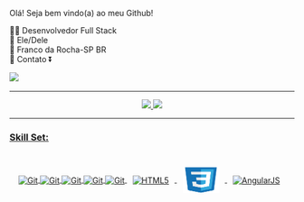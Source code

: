 Olá! Seja bem vindo(a) ao meu Github!

👨‍🎓 Desenvolvedor Full Stack </br>
🧔 Ele/Dele </br>
🚩 Franco da Rocha-SP BR </br>
📩 Contato ⏬

  <div>
 <a href="https://linkedin.com/in/jeferson-aristaque" target="_blank"><img src="https://img.shields.io/badge/-LinkedIn-%230077B5?style=for-the-badge&logo=linkedin&logoColor=white" target="_blank"></a>  
</div>

  ----

<div align="center">
  <a href="https://github.com/Aristaque">
  <img height="150em" src="https://github-readme-stats.vercel.app/api?username=Aristaque&show_icons=true&theme=gotham&include_all_commits=true&count_private=true"/>
  <img height="150em" src="https://github-readme-stats.vercel.app/api/top-langs/?username=Aristaque&layout=compact&langs_count=7&theme=gotham"/>
</div>
  
  ----
 
  ### Skill Set:
  
  <div align="center"><br>
    
   <img src="https://cdn.jsdelivr.net/gh/devicons/devicon/icons/git/git-original.svg" alt="Git" height="46" width="65" align="center">
   <img src="https://cdn.jsdelivr.net/gh/devicons/devicon/icons/github/github-original-wordmark.svg" alt="Git" height="46" width="65" align="center">
   <img src="https://cdn.jsdelivr.net/gh/devicons/devicon/icons/java/java-original.svg" alt="Git" height="46" width="65" align="center">
   <img src="https://cdn.jsdelivr.net/gh/devicons/devicon/icons/mysql/mysql-original-wordmark.svg" alt="Git" height="46" width="65" align="center">
   <img src="https://cdn.jsdelivr.net/gh/devicons/devicon/icons/spring/spring-plain-wordmark.svg" alt="Git" height="46" width="65" align="center">
    <img style="margin: 10px" src="https://cdn.jsdelivr.net/gh/devicons/devicon/icons/html5/html5-original-wordmark.svg" alt="HTML5" height="46" width="65" align="center"> 
    <img style="margin: 10px" src="https://raw.githubusercontent.com/devicons/devicon/master/icons/css3/css3-original.svg" alt="CSS3" height="46" width="65" align="center"> 
   <img style="margin: 10px" src="https://cdn.jsdelivr.net/gh/devicons/devicon/icons/angularjs/angularjs-original.svg" alt="AngularJS" height="46" width="65" align="center" />
  
  </div>
  
